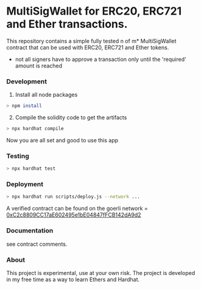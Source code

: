 # MultiSigWallet for ERC20, ERC721 and Ether transactions.

This repository contains a simple fully tested n of m\* MultiSigWallet contract that can be used with ERC20, ERC721 and Ether tokens.

- not all signers have to approve a transaction only until the 'required' amount is reached

### Development

1. Install all node packages

```bash
> npm install
```

2. Compile the solidity code to get the artifacts

```bash
> npx hardhat compile
```

Now you are all set and good to use this app

### Testing

```bash
> npx hardhat test
```

### Deployment

```bash
> npx hardhat run scripts/deploy.js --network ...
```

A verified contract can be found on the goerli network = <br>
[0xC2c8809CC17aE602495e1bE04847fFCB142dA9d2](https://goerli.etherscan.io/address/0x123c75cB21f28C68bca4F25Bb06ce43c77881e2d)

### Documentation

see contract comments.

### About

This project is experimental, use at your own risk. The project is developed in my free time as a way to learn Ethers and Hardhat.
